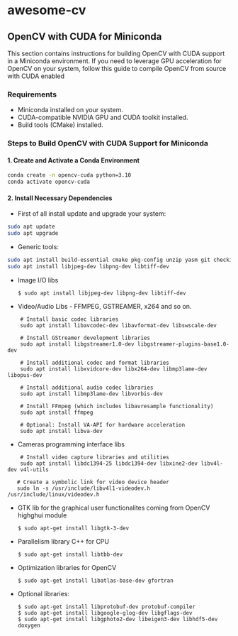 # awesome-cv

## OpenCV with CUDA for Miniconda
This section contains instructions for building OpenCV with CUDA support in a Miniconda environment. If you need to leverage GPU acceleration for OpenCV on your system, follow this guide to compile OpenCV from source with CUDA enabled

### Requirements

- Miniconda installed on your system.
- CUDA-compatible NVIDIA GPU and CUDA toolkit installed.
- Build tools (CMake) installed.

### Steps to Build OpenCV with CUDA Support for Miniconda

#### 1. Create and Activate a Conda Environment

```bash
conda create -n opencv-cuda python=3.10
conda activate opencv-cuda
```

#### 2. Install Necessary Dependencies

* First of all install update and upgrade your system:
```bash
sudo apt update
sudo apt upgrade
```
* Generic tools:
```bash
sudo apt install build-essential cmake pkg-config unzip yasm git checkinstall
sudo apt install libjpeg-dev libpng-dev libtiff-dev
```
* Image I/O libs
    ``` 
    $ sudo apt install libjpeg-dev libpng-dev libtiff-dev
    ``` 
* Video/Audio Libs - FFMPEG, GSTREAMER, x264 and so on.

```
	# Install basic codec libraries
	sudo apt install libavcodec-dev libavformat-dev libswscale-dev

	# Install GStreamer development libraries
	sudo apt install libgstreamer1.0-dev libgstreamer-plugins-base1.0-dev

	# Install additional codec and format libraries
	sudo apt install libxvidcore-dev libx264-dev libmp3lame-dev libopus-dev

	# Install additional audio codec libraries
	sudo apt install libmp3lame-dev libvorbis-dev

	# Install FFmpeg (which includes libavresample functionality)
	sudo apt install ffmpeg

	# Optional: Install VA-API for hardware acceleration
	sudo apt install libva-dev
```
    
* Cameras programming interface libs
```
    # Install video capture libraries and utilities
    sudo apt install libdc1394-25 libdc1394-dev libxine2-dev libv4l-dev v4l-utils

   # Create a symbolic link for video device header
   sudo ln -s /usr/include/libv4l1-videodev.h /usr/include/linux/videodev.h
```

* GTK lib for the graphical user functionalites coming from OpenCV highghui module 
    ```
    $ sudo apt-get install libgtk-3-dev
    ```
    
* Parallelism library C++ for CPU
    ```
    $ sudo apt-get install libtbb-dev
    ```
* Optimization libraries for OpenCV
    ```
    $ sudo apt-get install libatlas-base-dev gfortran
    ```
* Optional libraries:
    ```
    $ sudo apt-get install libprotobuf-dev protobuf-compiler
    $ sudo apt-get install libgoogle-glog-dev libgflags-dev
    $ sudo apt-get install libgphoto2-dev libeigen3-dev libhdf5-dev doxygen
    ```
